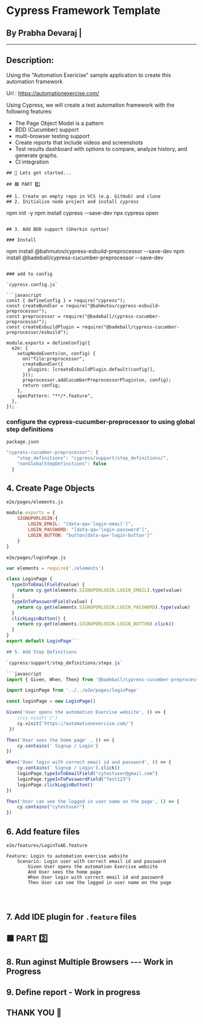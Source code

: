 # Cypress Framework Template 
## By **Prabha Devaraj** |
---
## Description:
Using the "Automation Exericise" sample application to create this automation framework

Url : https://automationexercise.com/

Using Cypress, we will create a test automation framework with the following features:

- The Page Object Model is a pattern
- BDD (Cucumber) support
- multi-browser testing support
- Create reports that include videos and screenshots
- Test results dashboard with options to compare, analyze history, and generate graphs.
- CI integration



```
## 🚀 Lets get started...

## 🟩 PART 1️⃣

## 1. Create an empty repo in VCS (e.g. GitHub) and clone
## 2. Initialize node project and install cypress

```
npm init -y
npm install cypress --save-dev
npx cypress open
```

## 3. Add BDD support (Gherkin syntax)

### Install

```
npm install @bahmutov/cypress-esbuild-preprocessor --save-dev
npm install @badeball/cypress-cucumber-preprocessor --save-dev
```

### add to config

`cypress.config.js`

```javascript
const { defineConfig } = require("cypress");
const createBundler = require("@bahmutov/cypress-esbuild-preprocessor");
const preprocessor = require("@badeball/cypress-cucumber-preprocessor");
const createEsbuildPlugin = require("@badeball/cypress-cucumber-preprocessor/esbuild");

module.exports = defineConfig({
  e2e: {
    setupNodeEvents(on, config) {
      on("file:preprocessor",
      createBundler({
        plugins: [createEsbuildPlugin.default(config)],
      }));
      preprocessor.addCucumberPreprocessorPlugin(on, config);
      return config;
    },
	specPattern: "**/*.feature",
  },
});

```

### configure the cypress-cucumber-preprocessor to using global step definitions

`package.json`

```javascript
"cypress-cucumber-preprocessor": {
    "step_definitions": "cypress/support/step_definitions/",
    "nonGlobalStepDefinitions": false
  }
```

## 4. Create Page Objects

`e2e/pages/elements.js`

```javascript
module.exports = {
    SIGNUPORLOGIN:{
        LOGIN_EMAIL: "[data-qa='login-email']",
        LOGIN_PASSWORD: "[data-qa='login-password']",
        LOGIN_BUTTON: "button[data-qa='login-button']"
    }
}
```

`e2e/pages/loginPage.js`

```javascript
var elements = require('./elements')

class LoginPage {
  typeInToEmailField(value) {
    return cy.get(elements.SIGNUPORLOGIN.LOGIN_EMAIL).type(value)
  }
  typeInToPasswordField(value) {
    return cy.get(elements.SIGNUPORLOGIN.LOGIN_PASSWORD).type(value)
  }
  clickLoginButton() {
    return cy.get(elements.SIGNUPORLOGIN.LOGIN_BUTTON).click()
  }
}
export default LoginPage```

## 5. Add Step Definitions

`cypress/support/step_definitions/steps.js`

```javascript
import { Given, When, Then} from '@badeball/cypress-cucumber-preprocessor'

import LoginPage from '../../e2e/pages/loginPage'

const loginPage = new LoginPage()

Given('User opens the automation Exercise website', () => {
    //cy.visit('/')
    cy.visit('https://automationexercise.com/')
 })

Then('User sees the home page' , () => {
    cy.contains(' Signup / Login')
})

When('User login with correct email id and password', () => {
    cy.contains(' Signup / Login').click()
    loginPage.typeInToEmailField("cytestuser@gmail.com")
    loginPage.typeInToPasswordField("Test123")
    loginPage.clickLoginButton()
})

Then('User can see the logged in user name on the page', () => {
    cy.contains("cytestuser")
})

```

## 6. Add feature files

`e2e/features/LoginToAE.feature`

```gherkin
Feature: Login to automation exercise website
    Scenario: Login user with correct email id and password
        Given User opens the automation Exercise website
        And User sees the home page
        When User login with correct email id and password
        Then User can see the logged in user name on the page
    



```
## 7. Add IDE plugin for `.feature` files

## 🟩 PART 2️⃣

## 8. Run aginst Multiple Browsers  --- Work in Progress

## 9. Define report  - Work in progress

## THANK YOU 🙂
